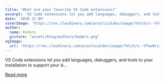 ```yaml
---
title: 'What are your favorite VS Code extensions?'
excerpt: 'VS Code extensions let you add languages, debuggers, and tools to your installation to support your d...'
date: '2020-11-09'
coverImage: 'https://res.cloudinary.com/practicaldev/image/fetch/s--Vfew0rLx--/c_imagga_scale,f_auto,fl_progressive,h_420,q_auto,w_1000/https://i.ytimg.com/vi/O1Eg29E7BGU/maxresdefault.jpg'
author:
  name: Koders
  picture: "assets/blog/authors/koders.png"
ogImage:
  url: 'https://res.cloudinary.com/practicaldev/image/fetch/s--Vfew0rLx--/c_imagga_scale,f_auto,fl_progressive,h_420,q_auto,w_1000/https://i.ytimg.com/vi/O1Eg29E7BGU/maxresdefault.jpg'
---
```


VS Code extensions let you add languages, debuggers, and tools to your installation to support your d...

[Read more](https://dev.to/madza/what-are-your-favorite-vs-code-extensions-2df0)

